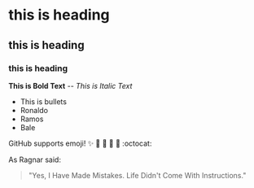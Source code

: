 # this is heading
## this is heading
### this is heading

**This is Bold Text** --
*This is Italic Text*

- This is bullets
- Ronaldo
- Ramos
- Bale

GitHub supports emoji!
 :sparkles: :camel: :tada:
:rocket: :metal: :octocat:

As Ragnar said:
> "Yes, I Have Made Mistakes. Life Didn't Come With Instructions."
